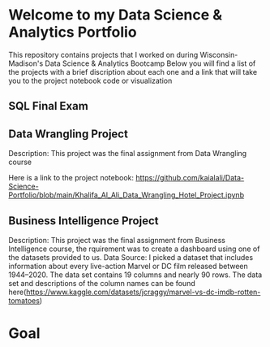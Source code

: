 # Welcome to my Data Science & Analytics Portfolio
This repository contains projects that I worked on during Wisconsin-Madison's Data Science & Analytics Bootcamp
Below you will find a list of the projects with a brief discription about each one and a link that will take you to the project notebook code or visualization 

## SQL Final Exam


## Data Wrangling Project
Description: This project was the final assignment from Data Wrangling course

Here is a link to the project notebook: https://github.com/kaialali/Data-Science-Portfolio/blob/main/Khalifa_Al_Ali_Data_Wrangling_Hotel_Project.ipynb

## Business Intelligence Project
Description: This project was the final assignment from Business Intelligence course, the rquirement was to create a dashboard using one of the datasets provided to us.
Data Source: I picked a dataset that includes information about every live-action Marvel or DC film released between 1944–2020. The data set contains 19 columns and nearly 90 rows. The data set and descriptions of the column names can be found here(https://www.kaggle.com/datasets/jcraggy/marvel-vs-dc-imdb-rotten-tomatoes)
# Goal 
